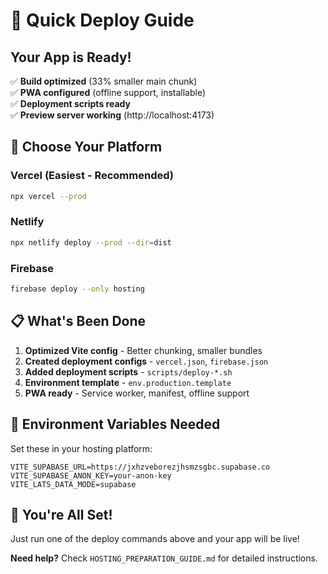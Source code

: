 # 🚀 Quick Deploy Guide

## Your App is Ready! 

✅ **Build optimized** (33% smaller main chunk)  
✅ **PWA configured** (offline support, installable)  
✅ **Deployment scripts ready**  
✅ **Preview server working** (http://localhost:4173)  

## 🎯 Choose Your Platform

### **Vercel** (Easiest - Recommended)
```bash
npx vercel --prod
```

### **Netlify** 
```bash
npx netlify deploy --prod --dir=dist
```

### **Firebase**
```bash
firebase deploy --only hosting
```

## 📋 What's Been Done

1. **Optimized Vite config** - Better chunking, smaller bundles
2. **Created deployment configs** - `vercel.json`, `firebase.json`
3. **Added deployment scripts** - `scripts/deploy-*.sh`
4. **Environment template** - `env.production.template`
5. **PWA ready** - Service worker, manifest, offline support

## 🔧 Environment Variables Needed

Set these in your hosting platform:
```env
VITE_SUPABASE_URL=https://jxhzveborezjhsmzsgbc.supabase.co
VITE_SUPABASE_ANON_KEY=your-anon-key
VITE_LATS_DATA_MODE=supabase
```

## 🎉 You're All Set!

Just run one of the deploy commands above and your app will be live!

**Need help?** Check `HOSTING_PREPARATION_GUIDE.md` for detailed instructions.
